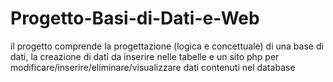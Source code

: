 # Progetto-Basi-di-Dati-e-Web
il progetto comprende la progettazione (logica e concettuale) di una base di dati, la creazione di dati da inserire nelle tabelle e un sito php per modificare/inserire/eliminare/visualizzare dati contenuti nel database
